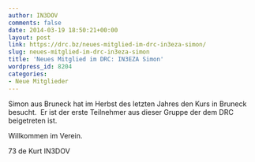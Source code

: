 ```yaml
---
author: IN3DOV
comments: false
date: 2014-03-19 18:50:21+00:00
layout: post
link: https://drc.bz/neues-mitglied-im-drc-in3eza-simon/
slug: neues-mitglied-im-drc-in3eza-simon
title: 'Neues Mitglied im DRC: IN3EZA Simon'
wordpress_id: 8204
categories:
- Neue Mitglieder
---
```


Simon aus Bruneck hat im Herbst des letzten Jahres den Kurs in Bruneck besucht.  Er ist der erste Teilnehmer aus dieser Gruppe der dem DRC beigetreten ist.


Willkommen im Verein.

73 de Kurt IN3DOV
